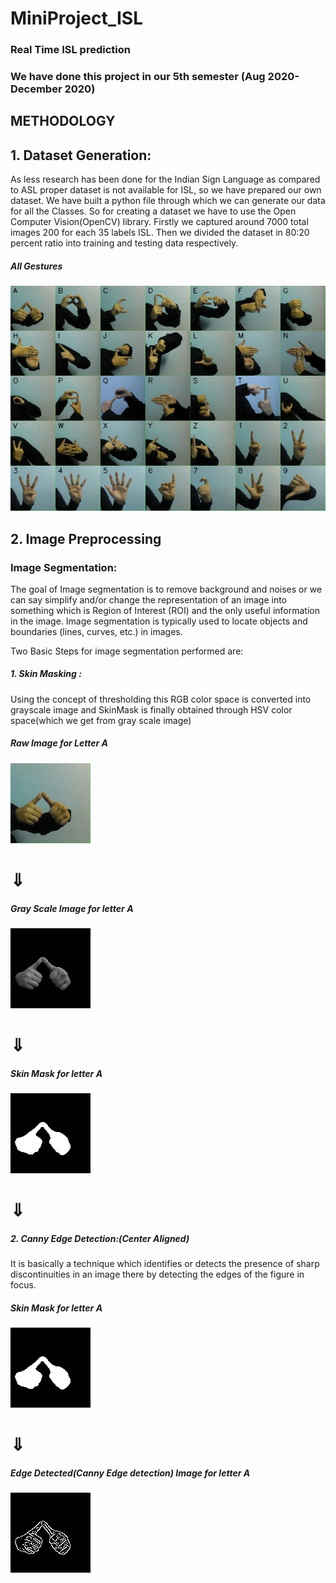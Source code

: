 # MiniProject_ISL
### Real Time ISL prediction

### We have done this project in our 5th semester (Aug 2020- December 2020)


## METHODOLOGY

## 1. Dataset Generation:
  
As less research has been done for the Indian Sign Language as compared to ASL proper dataset
is not available for ISL, so we have prepared our own dataset. We have built a python file
through which we can generate our data for all the Classes. So for creating a dataset we have to
use the Open Computer Vision(OpenCV) library. Firstly we captured around 7000 total images
200 for each 35 labels ISL. Then we divided the dataset in 80:20 percent ratio into training and
testing data respectively.


##### All Gestures            
   ![All gestures](all_gestures.jpg) 



## 2.  Image Preprocessing

### Image Segmentation:

The goal of Image segmentation is to remove background and noises or we can say simplify
and/or change the representation of an image into something which is Region of Interest (ROI)
and the only useful information in the image. Image segmentation is typically used to locate
objects and boundaries (lines, curves, etc.) in images.

Two Basic Steps for image segmentation performed are:

##### 1. Skin Masking :
Using the concept of thresholding this RGB color space is converted into
grayscale image and SkinMask is finally obtained through HSV color space(which we get
from gray scale image)

##### Raw Image for Letter A
   ![Raw Image for letter A](rawimageA.jpg)
	 
<h1>&#8659;</h1>

##### Gray Scale Image for letter A
   ![Gray Scale Image for letter A](skin.jpg)
	 
<h1>&#8659;</h1>

##### Skin Mask for letter A
   ![Skin Mask Image for letter A](skinmaskA.jpg)
	 
<h1>&#8659;</h1>

#####  2. Canny Edge Detection:(Center Aligned)
It is basically a technique which identifies or detects the presence of
sharp discontinuities in an image there by detecting the edges of the figure in focus.

##### Skin Mask for letter A                                               
   ![Skin Mask Image for letter A](skinmaskA.jpg)         
   
<h1>&#8659;</h1>

##### Edge Detected(Canny Edge detection) Image for letter A
   ![Edge Detected Image for letter A](cannyA.jpg)
   










